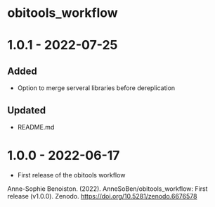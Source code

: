 # obitools_workflow

# 1.0.1 - 2022-07-25

## Added

* Option to merge serveral libraries before dereplication

## Updated

* README.md

# 1.0.0 - 2022-06-17

* First release of the obitools workflow

Anne-Sophie Benoiston. (2022). AnneSoBen/obitools_workflow: First release (v1.0.0). Zenodo. https://doi.org/10.5281/zenodo.6676578

